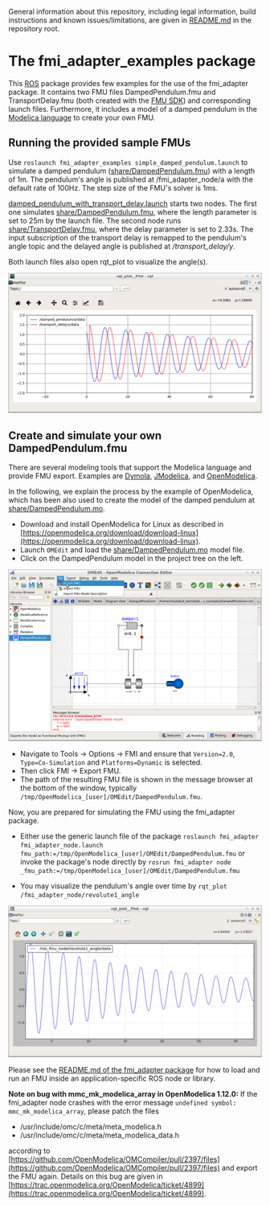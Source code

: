 General information about this repository, including legal information, build instructions and known issues/limitations, are given in [README.md](../README.md) in the repository root.


# The fmi_adapter_examples package

This [ROS](http://www.ros.org/) package provides few examples for the use of the fmi_adapter package. It contains two FMU files DampedPendulum.fmu and TransportDelay.fmu (both created with the [FMU SDK](https://www.qtronic.de/en/fmusdk.html)) and corresponding launch files. Furthermore, it includes a model of a damped pendulum in the [Modelica language](https://www.modelica.org/) to create your own FMU.


## Running the provided sample FMUs

Use `roslaunch fmi_adapter_examples simple_damped_pendulum.launch` to simulate a damped pendulum ([share/DampedPendulum.fmu](share/DampedPendulum.fmu)) with a length of 1m. The pendulum's angle is published at /fmi_adapter_node/a with the default rate of 100Hz. The step size of the FMU's solver is 1ms.

[damped_pendulum_with_transport_delay.launch](launch/damped_pendulum_with_transport_delay.launch) starts two nodes. The first one simulates [share/DampedPendulum.fmu](share/DampedPendulum.fmu), where the length parameter is set to 25m by the launch file. The second node runs [share/TransportDelay.fmu](share/TransportDelay.fmu), where the delay parameter is set to 2.33s. The input subscription of the transport delay is remapped to the pendulum's angle topic and the delayed angle is published at */transport_delay/y*.

Both launch files also open rqt_plot to visualize the angle(s).

![Plot created by damped_pendulum_with_transport_delay.launch](doc/damped_pendulum_with_transport_delay_in_rqt_plot.png)



## Create and simulate your own DampedPendulum.fmu

There are several modeling tools that support the Modelica language and provide FMU export. Examples are [Dymola](http://www.3ds.com/products-services/catia/products/dymola), [JModelica](https://jmodelica.org/), and [OpenModelica](https://www.openmodelica.org/).

In the following, we explain the process by the example of OpenModelica, which has been also used to create the model of the damped pendulum at [share/DampedPendulum.mo](share/DampedPendulum.mo).

*   Download and install OpenModelica for Linux as described in [https://openmodelica.org/download/download-linux](https://openmodelica.org/download/download-linux).
*   Launch `OMEdit` and load the [share/DampedPendulum.mo](share/DampedPendulum.mo) model file.
*   Click on the DampedPendulum model in the project tree on the left.

![Screenshot of the DampedPendulum model in OMEdit V1.12.0](doc/damped_pendulum_in_OMEdit.png)

*   Navigate to Tools -> Options -> FMI and ensure that `Version=2.0`, `Type=Co-Simulation` and `Platforms=Dynamic` is selected.
*   Then click FMI -> Export FMU.
*   The path of the resulting FMU file is shown in the message browser at the bottom of the window, typically `/tmp/OpenModelica_[user]/OMEdit/DampedPendulum.fmu`.

Now, you are prepared for simulating the FMU using the fmi_adapter package.

*   Either use the generic launch file of the package
    `roslaunch fmi_adapter fmi_adapter_node.launch fmu_path:=/tmp/OpenModelica_[user]/OMEdit/DampedPendulum.fmu`
    or invoke the package's node directly by
    `rosrun fmi_adapter node _fmu_path:=/tmp/OpenModelica_[user]/OMEdit/DampedPendulum.fmu`

*   You may visualize the pendulum's angle over time by
    `rqt_plot /fmi_adapter_node/revolute1_angle`

![DampedPendulum.fmu simulation results in rqt_plot](doc/damped_pendulum_in_rqt_plot.png)

Please see the [README.md of the fmi_adapter package](../fmi_adapter/README.md) for how to load and run an FMU inside an application-specific ROS node or library.


**Note on bug with mmc_mk_modelica_array in OpenModelica 1.12.0:** If the fmi_adapter node crashes with the error message `undefined symbol: mmc_mk_modelica_array`, please patch the files

*   /usr/include/omc/c/meta/meta_modelica.h
*   /usr/include/omc/c/meta/meta_modelica_data.h

according to [https://github.com/OpenModelica/OMCompiler/pull/2397/files](https://github.com/OpenModelica/OMCompiler/pull/2397/files) and export the FMU again. Details on this bug are given in [https://trac.openmodelica.org/OpenModelica/ticket/4899](https://trac.openmodelica.org/OpenModelica/ticket/4899).
